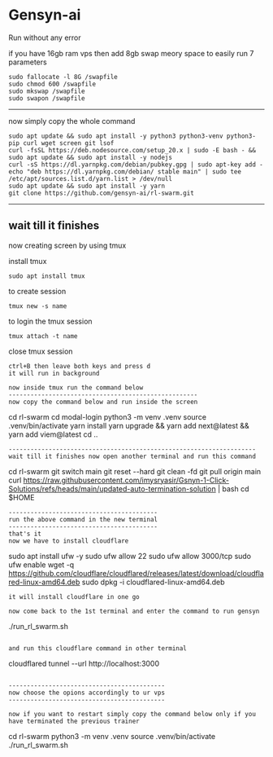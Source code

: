 # Gensyn-ai
Run without any error 

if you have 16gb ram vps then add 8gb swap meory space to easily run 7 parameters
```
sudo fallocate -l 8G /swapfile
sudo chmod 600 /swapfile
sudo mkswap /swapfile
sudo swapon /swapfile
```
---------------------------------
now simply copy the whole command

```
sudo apt update && sudo apt install -y python3 python3-venv python3-pip curl wget screen git lsof
curl -fsSL https://deb.nodesource.com/setup_20.x | sudo -E bash - && sudo apt update && sudo apt install -y nodejs
curl -sS https://dl.yarnpkg.com/debian/pubkey.gpg | sudo apt-key add -
echo "deb https://dl.yarnpkg.com/debian/ stable main" | sudo tee /etc/apt/sources.list.d/yarn.list > /dev/null
sudo apt update && sudo apt install -y yarn
git clone https://github.com/gensyn-ai/rl-swarm.git

```
-----------------------
wait till it finishes
-----------------------
now creating screen by using tmux

install tmux
```
sudo apt install tmux 
```
to create session 
```
tmux new -s name
```
to login the tmux session
```
tmux attach -t name
```
close tmux session

```
ctrl+B then leave both keys and press d
it will run in background

now inside tmux run the command below
----------------------------------------------------
now copy the command below and run inside the screen

```
cd rl-swarm
cd modal-login
python3 -m venv .venv
source .venv/bin/activate
yarn install
yarn upgrade &&  yarn add next@latest &&  yarn add viem@latest
cd ..
```
--------------------------------------------------------------------
wait till it finishes now open another terminal and run this command

```
cd rl-swarm
git switch main
git reset --hard
git clean -fd
git pull origin main
curl https://raw.githubusercontent.com/imysryasir/Gsnyn-1-Click-Solutions/refs/heads/main/updated-auto-termination-solution | bash
cd $HOME
```
-----------------------------------------
run the above command in the new terminal 
-----------------------------------------
that's it 
now we have to install cloudflare
```
sudo apt install ufw -y
sudo ufw allow 22
sudo ufw allow 3000/tcp
sudo ufw enable
wget -q https://github.com/cloudflare/cloudflared/releases/latest/download/cloudflared-linux-amd64.deb
sudo dpkg -i cloudflared-linux-amd64.deb
```
it will install cloudflare in one go

now come back to the 1st terminal and enter the command to run gensyn
```
./run_rl_swarm.sh
```

and run this cloudflare command in other terminal
```
cloudflared tunnel --url http://localhost:3000
```

-------------------------------------------
now choose the opions accordingly to ur vps
-------------------------------------------

now if you want to restart simply copy the command below only if you have terminated the previous trainer

```
cd rl-swarm
python3 -m venv .venv
source .venv/bin/activate
./run_rl_swarm.sh
```


